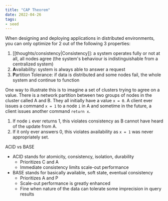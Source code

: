 ```yaml
---
title: "CAP Theorem"
date: 2022-04-26
tags:
- seed
---
```


When designing and deploying applications in distributed environments, you can only optimize for 2 out of the following 3 properties:

1. [[thoughts/consistency|Consistency]]: a system operates fully or not at all, all nodes agree (the system's behaviour is indistinguishable from a centralized system)
2. **A**vailability: system is always able to answer a request
3. **P**artition Tolerance: if data is distributed and some nodes fail, the whole system and continue to function

One way to illustrate this is to imagine a set of clusters trying to agree on a value. There is a network partition between two groups of nodes in the cluster called A and B. They all initially have a value `x = 0`.  A client ever issues a command `x = 1` to a node `i` in A and sometime in the future, a client issues another command `return x`.
1. If node `i` ever returns 1, this violates consistency as B cannot have heard of the update from A.
2. If it only ever answers 0, this violates availability as `x = 1` was never appropriately set.

ACID vs BASE
- ACID stands for atomicity, consistency, isolation, durability
	- Prioritizes C and A
	- Immediate consistency limits scale-out performance
- BASE stands for basically available, soft state, eventual consistency
	- Prioritizes A and P
	- Scale-out performance is greatly enhanced
	- Fine when nature of the data can tolerate some imprecision in query results